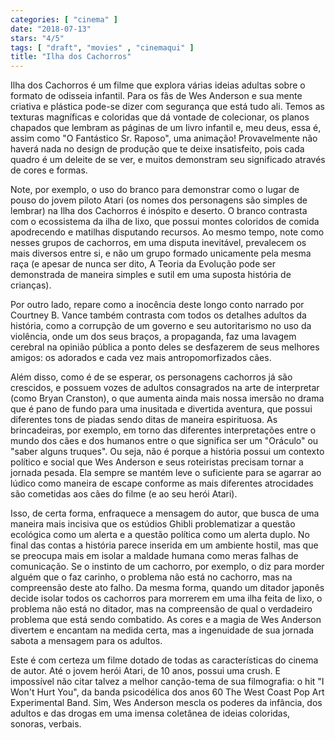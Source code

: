 ```yaml
---
categories: [ "cinema" ]
date: "2018-07-13"
stars: "4/5"
tags: [ "draft", "movies" , "cinemaqui" ]
title: "Ilha dos Cachorros"
---
```

Ilha dos Cachorros é um filme que explora várias ideias adultas sobre o formato de odisseia infantil. Para os fãs de Wes Anderson e sua mente criativa e plástica pode-se dizer com segurança que está tudo ali. Temos as texturas magníficas e coloridas que dá vontade de colecionar, os planos chapados que lembram as páginas de um livro infantil e, meu deus, essa é, assim como "O Fantástico Sr. Raposo", uma animação! Provavelmente não haverá nada no design de produção que te deixe insatisfeito, pois cada quadro é um deleite de se ver, e muitos demonstram seu significado através de cores e formas.

Note, por exemplo, o uso do branco para demonstrar como o lugar de pouso do jovem piloto Atari (os nomes dos personagens são simples de lembrar) na Ilha dos Cachorros é inóspito e deserto. O branco contrasta com o ecossistema da ilha de lixo, que possui montes coloridos de comida apodrecendo e matilhas disputando recursos. Ao mesmo tempo, note como nesses grupos de cachorros, em uma disputa inevitável, prevalecem os mais diversos entre si, e não um grupo formado unicamente pela mesma raça (e apesar de nunca ser dito, A Teoria da Evolução pode ser demonstrada de maneira simples e sutil em uma suposta história de crianças).

Por outro lado, repare como a inocência deste longo conto narrado por Courtney B. Vance também contrasta com todos os detalhes adultos da história, como a corrupção de um governo e seu autoritarismo no uso da violência, onde um dos seus braços, a propaganda, faz uma lavagem cerebral na opinião pública a ponto deles se desfazerem de seus melhores amigos: os adorados e cada vez mais antropomorfizados cães.

Além disso, como é de se esperar, os personagens cachorros já são crescidos, e possuem vozes de adultos consagrados na arte de interpretar (como Bryan Cranston), o que aumenta ainda mais nossa imersão no drama que é pano de fundo para uma inusitada e divertida aventura, que possui diferentes tons de piadas sendo ditas de maneira espirituosa. As brincadeiras, por exemplo, em torno das diferentes interpretações entre o mundo dos cães e dos humanos entre o que significa ser um "Oráculo" ou "saber alguns truques". Ou seja, não é porque a história possui um contexto político e social que Wes Anderson e seus roteiristas precisam tornar a jornada pesada. Ela sempre se mantém leve o suficiente para se agarrar ao lúdico como maneira de escape conforme as mais diferentes atrocidades são cometidas aos cães do filme (e ao seu herói Atari).

Isso, de certa forma, enfraquece a mensagem do autor, que busca de uma maneira mais incisiva que os estúdios Ghibli problematizar a questão ecológica como um alerta e a questão política como um alerta duplo. No final das contas a história parece inserida em um ambiente hostil, mas que se preocupa mais em isolar a maldade humana como meras falhas de comunicação. Se o instinto de um cachorro, por exemplo, o diz para morder alguém que o faz carinho, o problema não está no cachorro, mas na compreensão deste ato falho. Da mesma forma, quando um ditador japonês decide isolar todos os cachorros para morrerem em uma ilha feita de lixo, o problema não está no ditador, mas na compreensão de qual o verdadeiro problema que está sendo combatido. As cores e a magia de Wes Anderson divertem e encantam na medida certa, mas a ingenuidade de sua jornada sabota a mensagem para os adultos.

Este é com certeza um filme dotado de todas as características do cinema de autor. Até o jovem herói Atari, de 10 anos, possui uma crush. E impossível não citar talvez a melhor canção-tema de sua filmografia: o hit "I Won't Hurt You", da banda psicodélica dos anos 60 The West Coast Pop Art Experimental Band. Sim, Wes Anderson mescla os poderes da infância, dos adultos e das drogas em uma imensa coletânea de ideias coloridas, sonoras, verbais.
